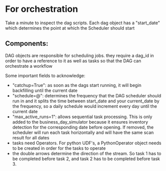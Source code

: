 # For orchestration

Take a minute to inspect the dag scripts. Each dag object has a "start_date" 
  which determines the point at which the Scheduler should start

## Components:
DAG objects are responsible for scheduling jobs. they require a dag_id in order to have a reference to it as well as tasks so that the DAG can orchestrate a workflow

Some important fields to acknowledge:

- "catchup=True": as soon as the dags start running, it will begin backfilling until the current date
- "schedule=@": determines the frequency that the DAG scheduler should run in and it splits the time between start_date and your current_date by the frequency, so a daily schedule would increment every day until the current date
- "max_active_runs=1": allows sequential task processing. This is only added to the business_day_simulator because it ensures inventory detection for the corresponding date before opening. If removed, the scheduler will run each task horizontally and will have the same scan result for all dates
- tasks need Operators. For python UDF's, a PythonOperator object needs to be created in order for the tasks to operate
- the double arrows determine the direction of the stream. So task 1 has to be completed before task 2, and task 2 has to be completed before task 3.


 
